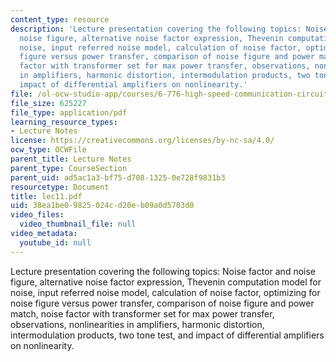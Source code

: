 ```yaml
---
content_type: resource
description: 'Lecture presentation covering the following topics: Noise factor and
  noise figure, alternative noise factor expression, Thevenin computation model for
  noise, input referred noise model, calculation of noise factor, optimizing for noise
  figure versus power transfer, comparison of noise figure and power match, noise
  factor with transformer set for max power transfer, observations, nonlinearities
  in amplifiers, harmonic distortion, intermodulation products, two tone test, and
  impact of differential amplifiers on nonlinearity.'
file: /ol-ocw-studio-app/courses/6-776-high-speed-communication-circuits-spring-2005/38ea1be09825024cd20eb09a0d5703d0_lec11.pdf
file_size: 625227
file_type: application/pdf
learning_resource_types:
- Lecture Notes
license: https://creativecommons.org/licenses/by-nc-sa/4.0/
ocw_type: OCWFile
parent_title: Lecture Notes
parent_type: CourseSection
parent_uid: ad5ac1a3-bf75-d708-1325-0e728f9831b3
resourcetype: Document
title: lec11.pdf
uid: 38ea1be0-9825-024c-d20e-b09a0d5703d0
video_files:
  video_thumbnail_file: null
video_metadata:
  youtube_id: null
---
```

Lecture presentation covering the following topics: Noise factor and noise figure, alternative noise factor expression, Thevenin computation model for noise, input referred noise model, calculation of noise factor, optimizing for noise figure versus power transfer, comparison of noise figure and power match, noise factor with transformer set for max power transfer, observations, nonlinearities in amplifiers, harmonic distortion, intermodulation products, two tone test, and impact of differential amplifiers on nonlinearity.
